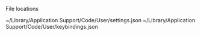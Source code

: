 File locations

~/Library/Application Support/Code/User/settings.json
~/Library/Application Support/Code/User/keybindings.json
